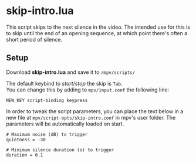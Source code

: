 # skip-intro.lua

This script skips to the next silence in the video. The intended use for this is to skip until the end of an opening sequence, at which point there's often a short period of silence.

## Setup
Download **skip-intro.lua** and save it to `/mpv/scripts/`

The default keybind to *start/stop* the skip is `Tab`.<br />
You can change this by adding to `mpv/input.conf` the following line:
```
NEW_KEY script-binding keypress
```

In order to tweak the script parameters, you can place the text below in a new file at `mpv/script-opts/skip-intro.conf` in mpv's user folder. The parameters will be automatically loaded on start.

```
# Maximum noise (dB) to trigger
quietness = -30

# Minimum silence duration (s) to trigger
duration = 0.1
```
